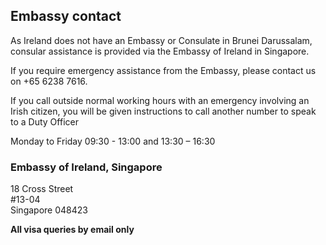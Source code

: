 ## Embassy contact

As Ireland does not have an Embassy or Consulate in Brunei Darussalam, consular assistance is provided via the Embassy of Ireland in Singapore.

If you require emergency assistance from the Embassy, please contact us on +65 6238 7616.

If you call outside normal working hours with an emergency involving an Irish citizen, you will be given instructions to call another number to speak to a Duty Officer

Monday to Friday 09:30 - 13:00 and 13:30 – 16:30

### Embassy of Ireland, Singapore

18 Cross Street   
#13-04   
Singapore 048423

**All visa queries by email only**